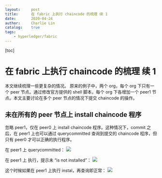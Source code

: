 ```yaml
---
layout:     post
title:      在 fabric 上执行 chaincode 的梳理 续 1
date:       2020-04-24
author:     Charlie Lin
catalog:    true
tags:
    - hyperledger/fabric
---
```

[toc]

# 在 fabric 上执行 chaincode 的梳理 续 1

本文继续梳理一些更复杂的情况。
原来的例子中，两个 org，每个 org 下只有一个 peer 节点。通过修改官方提供的 shell 脚本，每个 org 下各增加一个 peer1 节点。本文主要讨论在多个 peer 节点的情况下提交 chaincode 的操作。

## 未在所有的 peer 节点上 install chaincode 程序
忽略 peer1，仅在 peer0 上 install chaincode 程序。这种情况下，commit 之后，在 peer1 上也可以通过 querycommitted 查询到提交的 chaincode 程序，但只有 peer0 才可以正确的执行程序。

在 peer1 上 querycommitted：
![](https://tva1.sinaimg.cn/large/007S8ZIlgy1ge47vilgddj318u04ajs2.jpg)

在 peer1 上 执行，提示未 “is not installed”：
![](https://tva1.sinaimg.cn/large/007S8ZIlgy1ge47z8oqolj32ks09sgom.jpg)

这个时候如果在 peer1 上执行 instal，再查询即正常：
![](https://tva1.sinaimg.cn/large/007S8ZIlgy1ge480m7plpj32dm0b0n1p.jpg)